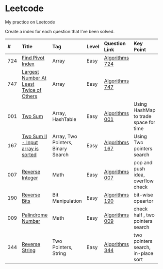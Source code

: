 # Leetcode
My practice on Leetcode



Create a index for each question that I've been solved.


|#   | Title                                | Tag                           | Level      | Question Link        | Key Point |
|:---| :------------------------------------| :---------------------------- | :----------| :------------------- | :-------- |
|724 | [Find Pivot Index][724]              | Array                         | Easy       | [Algorithms 724][724q] |       |
|747 | [Largest Number At Least Twice of Others][747]| Array                | Easy       | [Algorithms 747][747q] |      |
|001 | [Two Sum][001]  | Array, HashTable | Easy | [Algorithms 001][001q]| Using HashMap to trade space for time |
|167 | [Two Sum II - Input array is sorted][167]| Array, Two Pointers, Binary Search| Easy | [Algorithms 167][167q]| Using Two pointers search|
|007 | [Reverse Integer][007]| Math | Easy | [Algorithms 007][007q]| pop and push idea, overflow check|
|190 | [Reverse Bits][190]| Bit Manipulation|Easy | [Algorithms 190][190q]| bit-wise opeartor|
|009 | [Palindrome Number][009]| Math | Easy | [Algorithms 009][009q]| check half , two pointers search|
|344 | [Reverse String][344]| Two Pointers, String | Easy | [Algorithms 344][344q]| two pointers search, in-place sort|




<!--
Question Link reference:
-->

[724q]: https://leetcode.com/problems/find-pivot-index/description/
[747q]: https://leetcode.com/problems/largest-number-at-least-twice-of-others/description/
[001q]: https://leetcode.com/problems/two-sum/description/
[167q]: https://leetcode.com/problems/two-sum-ii-input-array-is-sorted/description/
[007q]: https://leetcode.com/problems/reverse-integer/description/
[190q]: https://leetcode.com/problems/reverse-bits/description/
[009q]: https://leetcode.com/problems/palindrome-number/description/
[344q]: https://leetcode.com/problems/reverse-string/

<!--
Source code reference:
-->
[724]: https://github.com/dailiang18bb/Leetcode/blob/master/src/algorithm/No_724_Find_Pivot_Index/Solution.java
[747]: https://github.com/dailiang18bb/Leetcode/blob/master/src/algorithm/No_747_Largest_Number_At_Least_Twice_of_Others/Solution.java
[001]: https://github.com/dailiang18bb/Leetcode/blob/master/src/algorithm/No_1_TwoSum/Solution.java
[167]: https://github.com/dailiang18bb/Leetcode/blob/master/src/algorithm/No_167_TwoSumII/Solution.java
[007]: https://github.com/dailiang18bb/Leetcode/blob/master/src/algorithm/No_7_Reverse_Integer/Solution.java
[190]: https://github.com/dailiang18bb/Leetcode/blob/master/src/algorithm/No_190_Reverse_Bits/Solution.java
[009]: https://github.com/dailiang18bb/Leetcode/blob/master/src/algorithm/No_9_Palindrome_Number/Solution.java
[344]: https://github.com/dailiang18bb/Leetcode/blob/master/src/algorithm/no_344_Reverse_String/Solution.java

